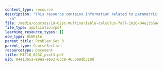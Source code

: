 ```yaml
---
content_type: resource
description: "This resource contains information related to parametric equations.\r\
  \n"
file: /media/courses/18-02sc-multivariable-calculus-fall-2010/04e1365ae9ea9e0263c9465669db310d_MIT18_02SC_pset3.pdf
file_type: application/pdf
learning_resource_types: []
ocw_type: OCWFile
parent_title: Problem Set 3
parent_type: CourseSection
resourcetype: Document
title: MIT18_02SC_pset3.pdf
uid: 04e1365a-e9ea-9e02-63c9-465669db310d
---
```

